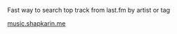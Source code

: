 Fast way to search top track from last.fm by artist or tag

[music.shapkarin.me](http://music.shapkarin.me)

